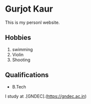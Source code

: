 # Gurjot Kaur

This is my personl website.

## Hobbies
1. swimming
2. Violin
3. Shooting

## Qualifications
- B.Tech 

I study at .[GNDEC].(https://gndec.ac.in)
